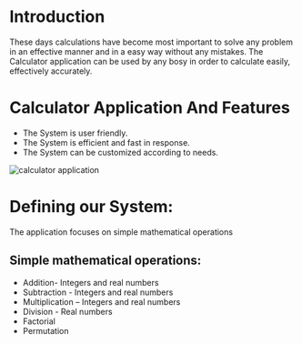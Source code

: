# Introduction

These days calculations have become most important to solve any problem in an effective manner and in a easy way without any mistakes.
The Calculator application can be used by any bosy in order to calculate easily, effectively accurately.

# Calculator Application And Features

- The System is user friendly.
- The System is efficient and fast in response.
- The System can be customized according to needs.

![calculator application](https://user-images.githubusercontent.com/68370011/124599229-0facd880-de83-11eb-8de4-f97fa619b6c0.png)



# Defining our System:

The application focuses on simple mathematical operations

## Simple mathematical operations:

- Addition- Integers and real numbers
- Subtraction - Integers and real numbers
- Multiplication – Integers and real numbers
- Division - Real numbers
- Factorial
- Permutation

